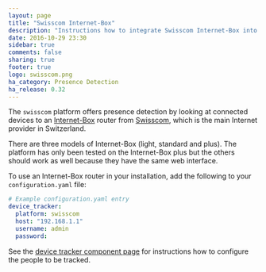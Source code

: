 ```yaml
---
layout: page
title: "Swisscom Internet-Box"
description: "Instructions how to integrate Swisscom Internet-Box into Home Assistant."
date: 2016-10-29 23:30
sidebar: true
comments: false
sharing: true
footer: true
logo: swisscom.png
ha_category: Presence Detection
ha_release: 0.32
---
```



The `swisscom` platform offers presence detection by looking at connected devices to an [Internet-Box](https://www.swisscom.ch/en/residential/help/device/internet-router.html) router from [Swisscom](https://www.swisscom.ch), which is the main Internet provider in Switzerland.

<p class='note'>
There are three models of Internet-Box (light, standard and plus). The platform has only been tested on the Internet-Box plus but the others should work as well because they have the same web interface.
</p>

To use an Internet-Box router in your installation, add the following to your `configuration.yaml` file:

```yaml
# Example configuration.yaml entry
device_tracker:
  platform: swisscom
  host: "192.168.1.1"
  username: admin
  password: 
```

See the [device tracker component page](/components/device_tracker/) for instructions how to configure the people to be tracked.
